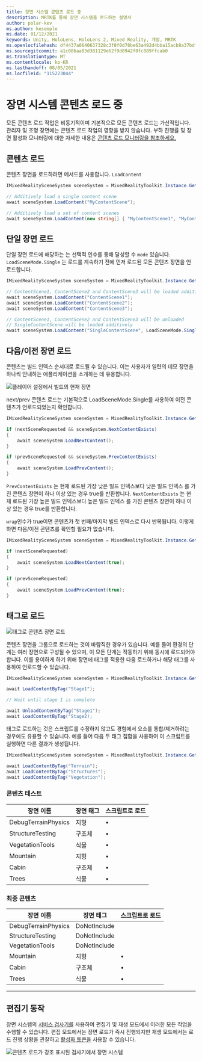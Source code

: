 ```yaml
---
title: 장면 시스템 콘텐츠 로드 중
description: MRTK를 통해 장면 시스템을 로드하는 설명서
author: polar-kev
ms.author: kesemple
ms.date: 01/12/2021
keywords: Unity, HoloLens, HoloLens 2, Mixed Reality, 개발, MRTK
ms.openlocfilehash: df4437a0640637328c3f8f0d78be63a492d4bba15acb8a37bdf2dd3c32d89a59
ms.sourcegitcommit: a1c086aa83d381129e62f9d8942f0fc889ffcab0
ms.translationtype: MT
ms.contentlocale: ko-KR
ms.lasthandoff: 08/05/2021
ms.locfileid: "115223044"
---
```

# <a name="scene-system-content-loading"></a>장면 시스템 콘텐츠 로드 중

모든 콘텐츠 로드 작업은 비동기적이며 기본적으로 모든 콘텐츠 로드는 가산적입니다. 관리자 및 조명 장면에는 콘텐츠 로드 작업의 영향을 받지 않습니다. 부하 진행률 및 장면 활성화 모니터링에 대한 자세한 내용은 [콘텐츠 로드 모니터링을 참조하세요.](scene-system-load-progress.md)

## <a name="loading-content"></a>콘텐츠 로드

콘텐츠 장면을 로드하려면 메서드를 사용합니다. `LoadContent`

```c#
IMixedRealitySceneSystem sceneSystem = MixedRealityToolkit.Instance.GetService<IMixedRealitySceneSystem>();

// Additively load a single content scene
await sceneSystem.LoadContent("MyContentScene");

// Additively load a set of content scenes
await sceneSystem.LoadContent(new string[] { "MyContentScene1", "MyContentScene2", "MyContentScene3" });
```

## <a name="single-scene-loading"></a>단일 장면 로드

단일 장면 로드에 해당하는 는 선택적 인수를 통해 달성할 수 `mode` 있습니다. `LoadSceneMode.Single` 는 로드를 계속하기 전에 먼저 로드된 모든 콘텐츠 장면을 언로드합니다.

```c#
IMixedRealitySceneSystem sceneSystem = MixedRealityToolkit.Instance.GetService<IMixedRealitySceneSystem>();

// ContentScene1, ContentScene2 and ContentScene3 will be loaded additively
await sceneSystem.LoadContent("ContentScene1");
await sceneSystem.LoadContent("ContentScene2");
await sceneSystem.LoadContent("ContentScene3");

// ContentScene1, ContentScene2 and ContentScene3 will be unloaded
// SingleContentScene will be loaded additively
await sceneSystem.LoadContent("SingleContentScene", LoadSceneMode.Single);
```

## <a name="next--previous-scene-loading"></a>다음/이전 장면 로드

콘텐츠는 빌드 인덱스 순서대로 로드될 수 있습니다. 이는 사용자가 일련의 데모 장면을 하나씩 안내하는 애플리케이션을 소개하는 데 유용합니다.

![플레이어 설정에서 빌드의 현재 장면](../images/scene-system/MRTK_SceneSystemBuildSettings.png)

next/prev 콘텐츠 로드는 기본적으로 LoadSceneMode.Single를 사용하여 이전 콘텐츠가 언로드되었는지 확인합니다.

```c#
IMixedRealitySceneSystem sceneSystem = MixedRealityToolkit.Instance.GetService<IMixedRealitySceneSystem>();

if (nextSceneRequested && sceneSystem.NextContentExists)
{
    await sceneSystem.LoadNextContent();
}

if (prevSceneRequested && sceneSystem.PrevContentExists)
{
    await sceneSystem.LoadPrevContent();
}
```

`PrevContentExists` 는 현재 로드된 가장 낮은 빌드 인덱스보다 낮은 빌드 인덱스 를 가진 콘텐츠 장면이 하나 이상 있는 경우 true를 반환합니다. `NextContentExists` 는 현재 로드된 가장 높은 빌드 인덱스보다 높은 빌드 인덱스 를 가진 콘텐츠 장면이 하나 이상 있는 경우 true를 반환합니다.

`wrap`인수가 true이면 콘텐츠가 첫 번째/마지막 빌드 인덱스로 다시 반복됩니다. 이렇게 하면 다음/이전 콘텐츠를 확인할 필요가 없습니다.

```c#
IMixedRealitySceneSystem sceneSystem = MixedRealityToolkit.Instance.GetService<IMixedRealitySceneSystem>();

if (nextSceneRequested)
{
    await sceneSystem.LoadNextContent(true);
}

if (prevSceneRequested)
{
    await sceneSystem.LoadPrevContent(true);
}
```

## <a name="loading-by-tag"></a>태그로 로드

![태그로 콘텐츠 장면 로드](../images/scene-system/MRTK_SceneSystemLoadingByTag.png)

콘텐츠 장면을 그룹으로 로드하는 것이 바람직한 경우가 있습니다. 예를 들어 환경의 단계는 여러 장면으로 구성될 수 있으며, 이 모든 단계는 작동하기 위해 동시에 로드되어야 합니다. 이를 용이하게 하기 위해 장면에 태그를 적용한 다음 로드하거나 해당 태그를 사용하여 언로드할 수 있습니다.

```c#
IMixedRealitySceneSystem sceneSystem = MixedRealityToolkit.Instance.GetService<IMixedRealitySceneSystem>();

await LoadContentByTag("Stage1");

// Wait until stage 1 is complete

await UnloadContentByTag("Stage1");
await LoadContentByTag("Stage2);
```

태그로 로드하는 것은 스크립트를 수정하지 않고도 경험에서 요소를 통합/제거하려는 경우에도 유용할 수 있습니다. 예를 들어 다음 두 태그 집합을 사용하여 이 스크립트를 실행하면 다른 결과가 생성됩니다.

```c#
IMixedRealitySceneSystem sceneSystem = MixedRealityToolkit.Instance.GetService<IMixedRealitySceneSystem>();

await LoadContentByTag("Terrain");
await LoadContentByTag("Structures");
await LoadContentByTag("Vegetation");
```

### <a name="testing-content"></a>콘텐츠 테스트

장면 이름 | 장면 태그 | 스크립트로 로드
---|---|---
DebugTerrainPhysics | 지형 | •
StructureTesting | 구조체 | •
VegetationTools | 식물 | •
Mountain | 지형 | •
Cabin | 구조체 | •
Trees | 식물 | •

### <a name="final-content"></a>최종 콘텐츠

장면 이름 | 장면 태그 | 스크립트로 로드
---|---|---
DebugTerrainPhysics | DoNotInclude |
StructureTesting | DoNotInclude |
VegetationTools | DoNotInclude |
Mountain | 지형 | •
Cabin | 구조체 | •
Trees | 식물 | •

---

## <a name="editor-behavior"></a>편집기 동작

장면 시스템의 [서비스 검사기를](../../configuration/mixed-reality-configuration-guide.md#editor-utilities) 사용하여 편집기 및 재생 모드에서 이러한 모든 작업을 수행할 수 있습니다. 편집 모드에서는 장면 로드가 즉시 진행되지만 재생 모드에서는 로드 진행 상황을 관찰하고 [활성화 토큰을](scene-system-load-progress.md) 사용할 수 있습니다.

![콘텐츠 로드가 강조 표시된 검사기에서 장면 시스템](../images/scene-system/MRTK_SceneSystemServiceInspector.PNG)
